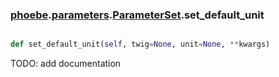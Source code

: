### [phoebe](phoebe.md).[parameters](parameters.md).[ParameterSet](ParameterSet.md).set_default_unit

```py

def set_default_unit(self, twig=None, unit=None, **kwargs)

```



TODO: add documentation

